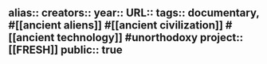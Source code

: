 alias::
creators:: 
year::
URL::
tags:: documentary, #[[ancient aliens]] #[[ancient civilization]] #[[ancient technology]] #unorthodoxy 
project:: [[FRESH]] 
public:: true
-